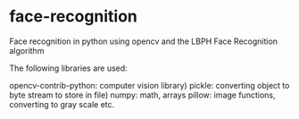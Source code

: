 # face-recognition
Face recognition in python using opencv and the LBPH Face Recognition algorithm 

The following libraries are used:

opencv-contrib-python: computer vision library)
pickle: converting object to byte stream to store in file)
numpy: math, arrays
pillow: image functions, converting to gray scale etc.
 
